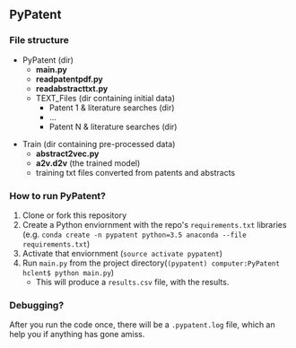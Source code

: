 ## PyPatent


### File structure 
* PyPatent (dir)
  - **main.py**
  - **readpatentpdf.py**
  - **readabstracttxt.py**
  - TEXT_Files (dir containing initial data)
     * Patent 1 & literature searches (dir)
     *  ...
     * Patent N & literature searches (dir)
 - Train (dir containing pre-processed data) 
     * **abstract2vec.py**
     * **a2v.d2v** (the trained model)
     * training txt files converted from patents and abstracts   

### How to run PyPatent?

1. Clone or fork this repository
2. Create a Python enviornment with the repo's `requirements.txt` libraries (e.g. `conda create -n pypatent python=3.5 anaconda --file requirements.txt`)
3. Activate that enviornment (`source activate pypatent`)
4. Run `main.py` from the project directory(`(pypatent) computer:PyPatent hclent$ python main.py`)
    * This will produce a `results.csv` file, with the results.   


### Debugging?
After you run the code once, there will be a `.pypatent.log` file, which an help you if anything has gone amiss. 


